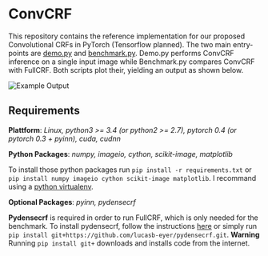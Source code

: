 ConvCRF
========
This repository contains the reference implementation for our proposed Convolutional CRFs in PyTorch (Tensorflow planned). The two main entry-points are [demo.py](demo.py) and [benchmark.py](benchmark.py). Demo.py performs ConvCRF inference on a single input image while Benchmark.py compares ConvCRF with FullCRF. Both scripts plot their, yielding an output as shown below.

![Example Output](data/output/Res2.png)

Requirements
-------------

**Plattform**: *Linux, python3 >= 3.4 (or python2 >= 2.7), pytorch 0.4 (or pytorch 0.3 + pyinn), cuda, cudnn*

**Python Packages**: *numpy, imageio, cython, scikit-image, matplotlib*

To install those python packages run `pip install -r requirements.txt` or `pip install numpy imageio cython scikit-image matplotlib`. I recommand using a [python virtualenv][1].

**Optional Packages**: *pyinn, pydensecrf*

**Pydensecrf** is required in order to run FullCRF, which is only needed for the benchmark. To install pydensecrf, follow the instructions [here][2] or simply run `pip install git+https://github.com/lucasb-eyer/pydensecrf.git`. **Warning** Running `pip install git+` downloads and installs code from the internet.







[1]: https://virtualenvwrapper.readthedocs.io/en/latest/
[2]: https://github.com/lucasb-eyer/pydensecrf
